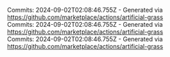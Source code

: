 Commits: 2024-09-02T02:08:46.755Z - Generated via https://github.com/marketplace/actions/artificial-grass
<br>
Commits: 2024-09-02T02:08:46.755Z - Generated via https://github.com/marketplace/actions/artificial-grass
<br>
Commits: 2024-09-02T02:08:46.755Z - Generated via https://github.com/marketplace/actions/artificial-grass
<br>
